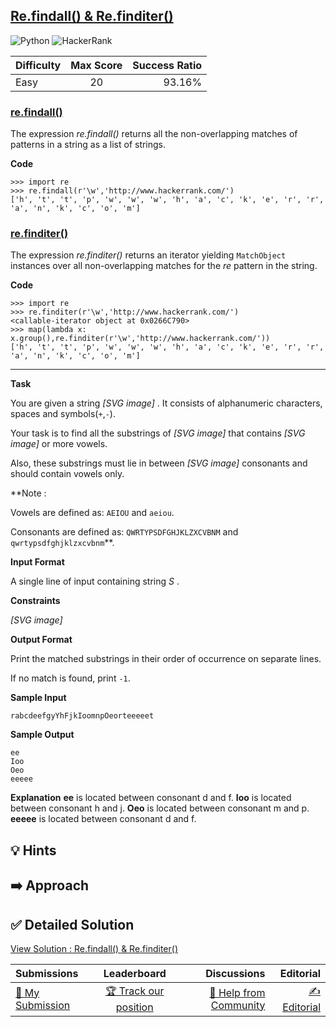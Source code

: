 ## [Re.findall() & Re.finditer()](https://www.hackerrank.com/challenges/re-findall-re-finditer)

![Python](https://img.shields.io/badge/python-3670A0?style=for-the-badge&logo=python&logoColor=ffdd54) ![HackerRank](https://img.shields.io/badge/-Hackerrank-2EC866?style=for-the-badge&logo=HackerRank&logoColor=white)

| Difficulty | Max Score | Success Ratio |
| :--------- | :-------: | ------------: |
| Easy       |    20     |        93.16% |

### [re.findall()](https://docs.python.org/2/library/re.html#re.findall)


The expression *re.findall()* returns all the non\-overlapping matches of patterns in a string as a list of strings.   

**Code**



```
>>> import re
>>> re.findall(r'\w','http://www.hackerrank.com/')
['h', 't', 't', 'p', 'w', 'w', 'w', 'h', 'a', 'c', 'k', 'e', 'r', 'r', 'a', 'n', 'k', 'c', 'o', 'm']

```

### [re.finditer()](https://docs.python.org/2/library/re.html#re.finditer)


The expression *re.finditer()* returns an iterator yielding `MatchObject` instances over all non\-overlapping matches for the *re* pattern in the string.   

**Code**



```
>>> import re
>>> re.finditer(r'\w','http://www.hackerrank.com/')
<callable-iterator object at 0x0266C790>
>>> map(lambda x: x.group(),re.finditer(r'\w','http://www.hackerrank.com/'))
['h', 't', 't', 'p', 'w', 'w', 'w', 'h', 'a', 'c', 'k', 'e', 'r', 'r', 'a', 'n', 'k', 'c', 'o', 'm']

```



---


**Task**   

You are given a string  *[SVG image]* . It consists of alphanumeric characters, spaces and symbols(`+`,`-`).   

Your task is to find all the substrings of  *[SVG image]*  that contains  *[SVG image]*  or more vowels.   

Also, these substrings must lie in between  *[SVG image]*  consonants and should contain vowels only.


**Note :   

Vowels are defined as: `AEIOU` and `aeiou`.   

Consonants are defined as: `QWRTYPSDFGHJKLZXCVBNM` and `qwrtypsdfghjklzxcvbnm`**.

**Input Format**

A single line of input containing string  *S* .


**Constraints**


 *[SVG image]* 

**Output Format**

Print the matched substrings in their order of occurrence on separate lines.   

If no match is found, print `-1`.

**Sample Input**


```
rabcdeefgyYhFjkIoomnpOeorteeeeet

```
**Sample Output**


```
ee
Ioo
Oeo
eeeee

```
**Explanation**
**ee** is located between consonant d and f.
**Ioo** is located between consonant h and j.
**Oeo** is located between consonant m and p.
**eeeee** is located between consonant d and f.


## 💡 Hints 

## ➡️ Approach 

## ✅ Detailed Solution
[View Solution : Re.findall() & Re.finditer()](./refindall__refinditer.py)

| Submissions                                                                                 |                                           Leaderboard                                            |                                                                                 Discussions |                                                                             Editorial |
| :------------------------------------------------------------------------------------------ | :----------------------------------------------------------------------------------------------: | ------------------------------------------------------------------------------------------: | ------------------------------------------------------------------------------------: |
| [📝 My Submission](https://www.hackerrank.com/challenges/re-findall-re-finditer/submissions) | [🏆 Track our position](https://www.hackerrank.com/challenges/re-findall-re-finditer/leaderboard) | [🤔 Help from Community](https://www.hackerrank.com/challenges/re-findall-re-finditer/forum) | [✍️ Editorial](https://www.hackerrank.com/challenges/re-findall-re-finditer/editorial) |

